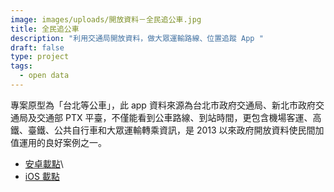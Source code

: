 ```yaml
---
image: images/uploads/開放資料－全民追公車.jpg
title: 全民追公車
description: "利用交通局開放資料，做大眾運輸路線、位置追蹤 App "
draft: false
type: project
tags:
  - open data
---
```

專案原型為「台北等公車」，此 app 資料來源為台北市政府交通局、新北市政府交通局及交通部 PTX 平臺，不僅能看到公車路線、到站時間，更包含機場客運、高鐵、臺鐵、公共自行車和大眾運輸轉乘資訊，是 2013 以來政府開放資料使民間加值運用的良好案例之一。

- [安卓載點](https://play.google.com/store/apps/details?id=nexti.android.bustaipei&hl=zh_TW&gl=US)\
- [iOS 載點](https://apps.apple.com/tw/app/%E5%8F%B0%E5%8C%97%E7%AD%89%E5%85%AC%E8%BB%8A-%E5%85%AC%E8%BB%8A%E8%B7%AF%E7%B7%9A-%E6%8D%B7%E9%81%8B-%E5%8F%B0%E9%90%B5%E5%8B%95%E6%85%8B%E6%9F%A5%E8%A9%A2/id511832182)
